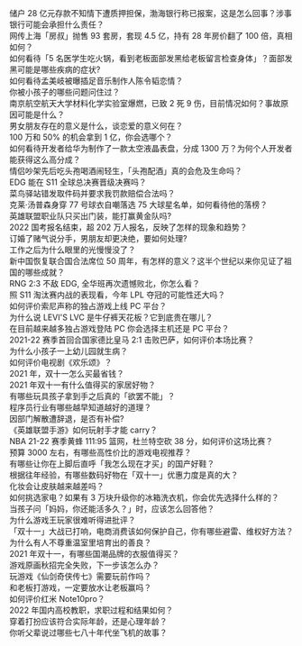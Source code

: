 储户 28 亿元存款不知情下遭质押担保，渤海银行称已报案，这是怎么回事？涉事银行可能会承担什么责任？  
网传上海「房叔」抛售 93 套房，套现 4.5 亿，持有 28 年房价翻了 100 倍，真相如何？  
如何看待「5 名医学生吃火锅，看到老板面部发黑给老板留言检查身体」？面部发黑可能是哪些疾病的症状?  
如何看待孟美岐被曝插足音乐制作人陈令韬恋情？  
你被小孩子的哪些问题问住过？  
南京航空航天大学材料化学实验室爆燃，已致 2 死 9 伤，目前情况如何？事故原因可能是什么？  
男女朋友存在的意义是什么，谈恋爱的意义何在？  
100 万和 50% 的机会拿到 1 亿，你会选哪个？  
如何看待开发者给华为制作了一款太空液晶表盘，分成 1300 万？为何个人开发者能获得这么高分成？  
情侣吵架先后吃头孢喝酒闹轻生，「头孢配酒」真的会危及生命吗？  
EDG 能在 S11 全球总决赛晋级决赛吗？  
菜鸟驿站错发取件码并要求我罚款赔偿合法吗？  
克莱·汤普森身穿 77 号球衣自嘲落选 75 大球星名单，如何看待他的落榜？  
英雄联盟职业队只买出门装，能打赢黄金队吗?  
2022 国考报名结束，超 202 万人报名，反映了怎样的现象和趋势？  
订婚了赌气说分手，男朋友却更决绝，要如何处理?  
工作之后为什么眼里的光慢慢没了？  
新中国恢复联合国合法席位 50 周年，有怎样的意义？这半个世纪以来你见证了祖国的哪些成就？  
RNG 2:3 不敌 EDG, 全华班再次遗憾败北，你怎么看？  
照 S11 淘汰赛内战的表现看，今年 LPL 夺冠的可能性还大吗？  
如何评价索尼声称的独占游戏上线 PC 平台？  
为什么说 LEVI'S LVC 是牛仔裤天花板？它到底贵在哪儿？  
在目前越来越多独占游戏登陆 PC 你会选择主机还是 PC 平台？  
2021-22 赛季首回合国家德比皇马 2:1 击败巴萨，如何评价本场比赛？  
为什么小孩子一上幼儿园就生病？  
如何评价电视剧《欢乐颂》？  
2021 年，双十一怎么买最省钱？  
2021 年双十一有什么值得买的家居好物？  
有哪些玩具孩子拿到手之后真的「欲罢不能」？  
程序员行业有哪些越早知道越好的道理？  
因部门解散遭辞退，是否有补偿?  
《英雄联盟手游》如何玩射手才能 carry？  
NBA 21-22 赛季黄蜂 111:95 篮网，杜兰特空砍 38 分，如何评价这场比赛？  
预算 3000 左右，有哪些高性价比的游戏电视推荐？  
有哪些让你在上脚后直呼「我怎么现在才买」的国产好鞋？  
根据往年经验，有哪些数码好物在「双十一」优惠力度是真的大？  
化妆会让皮肤越来越差吗？  
如何挑选家电？如果有 3 万块升级你的冰箱洗衣机，你会优先选择什么样的？  
当孩子问「妈妈，你还能活多久？」时，应该怎么回答他？  
为什么游戏王玩家很难听得进批评？  
「双十一」大战已打响，电商消费该如何保护自己，你有哪些避雷、维权好方法？  
为什么有人不尊重温室里培育出的善良？  
2021 年双十一，有哪些国潮品牌的衣服值得买？  
游戏原画秋招完全失败，下一步该怎么办？  
玩游戏《仙剑奇侠传七》需要玩前作吗？  
和老板打游戏，一定要放水让老板赢吗？  
如何评价红米 Note10pro？  
2022 年国内高校教职，求职过程和结果如何？  
穿着打扮应该符合实际年龄，还是心理年龄？  
你听父辈说过哪些七八十年代坐飞机的故事？  
